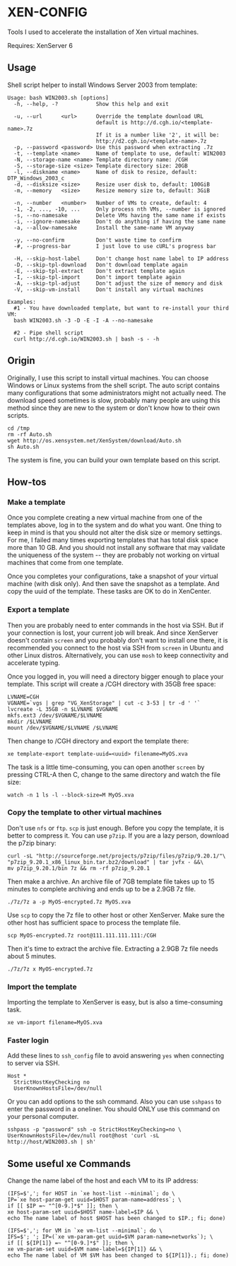 XEN-CONFIG
==========

Tools I used to accelerate the installation of Xen virtual machines.

Requires: XenServer 6

Usage
-----

Shell script helper to install Windows Server 2003 from template:

```
Usage: bash WIN2003.sh [options]
  -h, --help, -?            Show this help and exit

  -u, --url      <url>      Override the template download URL
                            default is http://d.cgh.io/<template-name>.7z
                            If it is a number like '2', it will be:
                            http://d2.cgh.io/<template-name>.7z
  -p, --password <password> Use this password when extracting .7z
  -t, --template <name>     Name of template to use, default: WIN2003
  -N, --storage-name <name> Template directory name: /CGH
  -S, --storage-size <size> Template directory size: 20GB
  -l, --diskname <name>     Name of disk to resize, default: DTP_Windows_2003_c
  -d, --disksize <size>     Resize user disk to, default: 100GiB
  -m, --memory   <size>     Resize memory size to, default: 3GiB

  -n, --number   <number>   Number of VMs to create, default: 4
  -1, -2, ..., -10, ...     Only process nth VMs, --number is ignored
  -s, --no-namesake         Delete VMs having the same name if exists
  -i, --ignore-namesake     Don't do anything if having the same name
  -a, --allow-namesake      Install the same-name VM anyway

  -y, --no-confirm          Don't waste time to confirm
  -#, --progress-bar        I just love to use cURL's progress bar

  -H, --skip-host-label     Don't change host name label to IP address
  -D, --skip-tpl-download   Don't download template again
  -E, --skip-tpl-extract    Don't extract template again
  -I, --skip-tpl-import     Don't import template again
  -A, --skip-tpl-adjust     Don't adjust the size of memory and disk
  -V, --skip-vm-install     Don't install any virtual machines

Examples:
  #1 - You have downloaded template, but want to re-install your third VM:
  bash WIN2003.sh -3 -D -E -I -A --no-namesake

  #2 - Pipe shell script
  curl http://d.cgh.io/WIN2003.sh | bash -s - -h
```

Origin
------

Originally, I use this script to install virtual machines. You can choose
Windows or Linux systems from the shell script. The auto script contains
many configurations that some administrators might not actually need.
The download speed sometimes is slow, probably many people are using this
method since they are new to the system or don't know how to their own scripts.

```shell
cd /tmp
rm -rf Auto.sh
wget http://os.xensystem.net/XenSystem/download/Auto.sh
sh Auto.sh
```

The system is fine, you can build your own template based on this script.

How-tos
-------

### Make a template

Once you complete creating a new virtual machine from one of the templates
above, log in to the system and do what you want. One thing to keep in mind
is that you should not alter the disk size or memory settings. For me, I
failed many times exporting templates that has total disk space more than
10 GB. And you should not install any software that may validate the uniqueness
of the system -- they are probably not working on virtual machines that come
from one template.

Once you completes your configurations, take a snapshot of your virtual
machine (with disk only). And then save the snapshot as a template. And copy
the uuid of the template. These tasks are OK to do in XenCenter.

### Export a template

Then you are probably need to enter commands in the host via SSH. But if your
connection is lost, your current job will break. And since XenServer doesn't
contain `screen` and you probably don't want to install one there, it is
recommended you connect to the host via SSH from `screen` in Ubuntu and other
Linux distros. Alternatively, you can use `mosh` to keep connectivity and
accelerate typing.

Once you logged in, you will need a directory bigger enough to place your
template. This script will create a /CGH directory with 35GB free space:

```shell
LVNAME=CGH
VGNAME=`vgs | grep "VG_XenStorage" | cut -c 3-53 | tr -d ' '`
lvcreate -L 35GB -n $LVNAME $VGNAME
mkfs.ext3 /dev/$VGNAME/$LVNAME
mkdir /$LVNAME
mount /dev/$VGNAME/$LVNAME /$LVNAME
```

Then change to /CGH directory and export the template there:

```shell
xe template-export template-uuid=<uuid> filename=MyOS.xva
```

The task is a little time-consuming, you can open another `screen` by pressing
CTRL-A then C, change to the same directory and watch the file size:

```shell
watch -n 1 ls -l --block-size=M MyOS.xva
```

### Copy the template to other virtual machines

Don't use `nfs` or `ftp`. `scp` is just enough. Before you copy the template,
it is better to compress it. You can use `p7zip`. If you are a lazy person,
download the p7zip binary:

```shell
curl -sL "http://sourceforge.net/projects/p7zip/files/p7zip/9.20.1/"\
"p7zip_9.20.1_x86_linux_bin.tar.bz2/download" | tar jvfx - &&\
mv p7zip_9.20.1/bin 7z && rm -rf p7zip_9.20.1
```

Then make a archive. An archive file of 7GB template file takes up to 15
minutes to complete archiving and ends up to be a 2.9GB 7z file.

```shell
./7z/7z a -p MyOS-encrypted.7z MyOS.xva
```

Use `scp` to copy the 7z file to other host or other XenServer. Make sure the
other host has sufficient space to process the template file.

```shell
scp MyOS-encrypted.7z root@111.111.111.111:/CGH
```

Then it's time to extract the archive file. Extracting a 2.9GB 7z file needs
about 5 minutes.

```shell
./7z/7z x MyOS-encrypted.7z
```

### Import the template

Importing the template to XenServer is easy, but is also a time-consuming task.

```shell
xe vm-import filename=MyOS.xva
```

### Faster login

Add these lines to `ssh_config` file to avoid answering `yes` when connecting
to server via SSH.

```
Host *
  StrictHostKeyChecking no
  UserKnownHostsFile=/dev/null
```

Or you can add options to the ssh command. Also you can use `sshpass` to enter
the password in a oneliner. You should ONLY use this command on your personal
computer.

```shell
sshpass -p "password" ssh -o StrictHostKeyChecking=no \
UserKnownHostsFile=/dev/null root@host 'curl -sL http://host/WIN2003.sh | sh'
```

Some useful xe Commands
-----------------------

Change the name label of the host and each VM to its IP address:

```shell
(IFS=$','; for HOST in `xe host-list --minimal`; do \
IP=`xe host-param-get uuid=$HOST param-name=address`; \
if [[ $IP =~ "^[0-9.]*$" ]]; then \
xe host-param-set uuid=$HOST name-label=$IP && \
echo The name label of host $HOST has been changed to $IP.; fi; done)

(IFS=$','; for VM in `xe vm-list --minimal`; do \
IFS=$'; '; IP=(`xe vm-param-get uuid=$VM param-name=networks`); \
if [[ ${IP[1]} =~ "^[0-9.]*$" ]]; then \
xe vm-param-set uuid=$VM name-label=${IP[1]} && \
echo The name label of VM $VM has been changed to ${IP[1]}.; fi; done)
```
